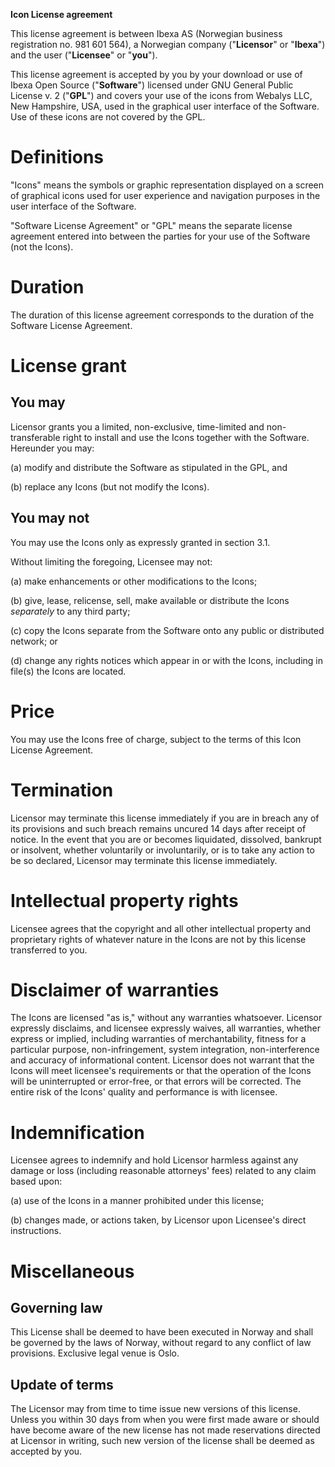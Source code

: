 **Icon License agreement**

This license agreement is between Ibexa AS (Norwegian business
registration no. 981 601 564), a Norwegian company ("**Licensor**" or
"**Ibexa**") and the user ("**Licensee**" or "**you**").

This license agreement is accepted by you by your download or use of
Ibexa Open Source ("**Software**") licensed under GNU General Public License v.
2 ("**GPL**") and covers your use of the icons from Webalys LLC, New
Hampshire, USA, used in the graphical user interface of the Software.
Use of these icons are not covered by the GPL.

Definitions
===========

"Icons" means the symbols or graphic representation displayed on a
screen of graphical icons used for user experience and navigation
purposes in the user interface of the Software.

"Software License Agreement" or "GPL" means the separate license
agreement entered into between the parties for your use of the Software
(not the Icons).

Duration
========

The duration of this license agreement corresponds to the duration of
the Software License Agreement.

License grant
=============

You may
-------

Licensor grants you a limited, non-exclusive, time-limited and
non-transferable right to install and use the Icons together with the
Software. Hereunder you may:

(a) modify and distribute the Software as stipulated in the GPL, and

(b) replace any Icons (but not modify the Icons).

You may not
-----------

You may use the Icons only as expressly granted in section 3.1.

Without limiting the foregoing, Licensee may not:

(a) make enhancements or other modifications to the Icons;

(b) give, lease, relicense, sell, make available or distribute the Icons
    *separately* to any third party;

(c) copy the Icons separate from the Software onto any public or
    distributed network; or

(d) change any rights notices which appear in or with the Icons,
    including in file(s) the Icons are located.

Price
=====

You may use the Icons free of charge, subject to the terms of this Icon
License Agreement.

Termination
===========

Licensor may terminate this license immediately if you are in breach any
of its provisions and such breach remains uncured 14 days after receipt
of notice. In the event that you are or becomes liquidated, dissolved,
bankrupt or insolvent, whether voluntarily or involuntarily, or is to
take any action to be so declared, Licensor may terminate this license
immediately.

Intellectual property rights
============================

Licensee agrees that the copyright and all other intellectual property
and proprietary rights of whatever nature in the Icons are not by this
license transferred to you.

Disclaimer of warranties
========================

The Icons are licensed "as is," without any warranties whatsoever.
Licensor expressly disclaims, and licensee expressly waives, all
warranties, whether express or implied, including warranties of
merchantability, fitness for a particular purpose, non-infringement,
system integration, non-interference and accuracy of informational
content. Licensor does not warrant that the Icons will meet licensee\'s
requirements or that the operation of the Icons will be uninterrupted or
error-free, or that errors will be corrected. The entire risk of the
Icons' quality and performance is with licensee.

Indemnification
===============

Licensee agrees to indemnify and hold Licensor harmless against any
damage or loss (including reasonable attorneys\' fees) related to any
claim based upon:

\(a\) use of the Icons in a manner prohibited under this license;

\(b\) changes made, or actions taken, by Licensor upon Licensee\'s
direct instructions.

Miscellaneous
=============

Governing law
-------------

This License shall be deemed to have been executed in Norway and shall
be governed by the laws of Norway, without regard to any conflict of law
provisions. Exclusive legal venue is Oslo.

Update of terms
---------------

The Licensor may from time to time issue new versions of this license.
Unless you within 30 days from when you were first made aware or should
have become aware of the new license has not made reservations directed
at Licensor in writing, such new version of the license shall be deemed
as accepted by you.
